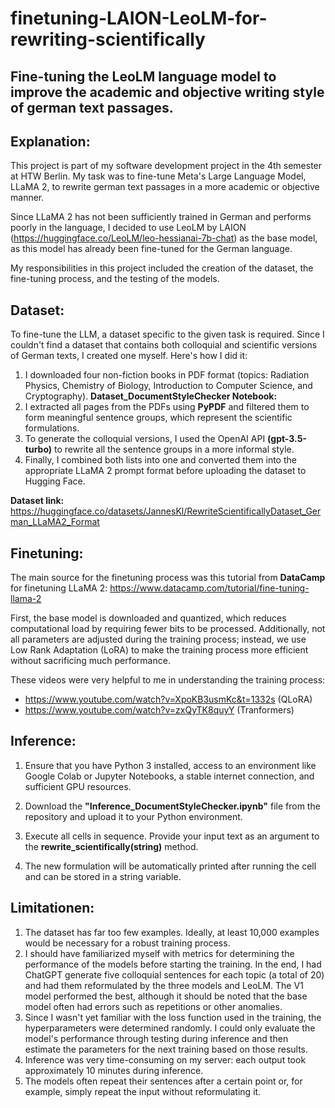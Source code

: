 # finetuning-LAION-LeoLM-for-rewriting-scientifically

## Fine-tuning the LeoLM language model to improve the academic and objective writing style of german text passages.

## Explanation:
This project is part of my software development project in the 4th semester at HTW Berlin. My task was to fine-tune Meta's Large Language Model, LLaMA 2, to rewrite german text passages in a more academic or objective manner.

Since LLaMA 2 has not been sufficiently trained in German and performs poorly in the language, I decided to use LeoLM by LAION (https://huggingface.co/LeoLM/leo-hessianai-7b-chat) as the base model, as this model has already been fine-tuned for the German language.

My responsibilities in this project included the creation of the dataset, the fine-tuning process, and the testing of the models.

## Dataset:
To fine-tune the LLM, a dataset specific to the given task is required. Since I couldn't find a dataset that contains both colloquial and scientific versions of German texts, I created one myself. Here's how I did it:

1. I downloaded four non-fiction books in PDF format (topics: Radiation Physics, Chemistry of Biology, Introduction to Computer Science, and Cryptography).
**Dataset_DocumentStyleChecker Notebook:**
2. I extracted all pages from the PDFs using **PyPDF** and filtered them to form meaningful sentence groups, which represent the scientific formulations.
3. To generate the colloquial versions, I used the OpenAI API **(gpt-3.5-turbo)** to rewrite all the sentence groups in a more informal style.
4. Finally, I combined both lists into one and converted them into the appropriate LLaMA 2 prompt format before uploading the dataset to Hugging Face.

**Dataset link:** https://huggingface.co/datasets/JannesKl/RewriteScientificallyDataset_German_LLaMA2_Format

## Finetuning:
The main source for the finetuning process was this tutorial from **DataCamp** for finetuning LLaMA 2: https://www.datacamp.com/tutorial/fine-tuning-llama-2

First, the base model is downloaded and quantized, which reduces computational load by requiring fewer bits to be processed. Additionally, not all parameters are adjusted during the training process; instead, we use Low Rank Adaptation (LoRA) to make the training process more efficient without sacrificing much performance.

These videos were very helpful to me in understanding the training process:
- https://www.youtube.com/watch?v=XpoKB3usmKc&t=1332s (QLoRA)
- https://www.youtube.com/watch?v=zxQyTK8quyY (Tranformers)

## Inference:
1. Ensure that you have Python 3 installed, access to an environment like Google Colab or Jupyter Notebooks, a stable internet connection, and sufficient GPU resources.

2. Download the **"Inference_DocumentStyleChecker.ipynb"** file from the repository and upload it to your Python environment.

3. Execute all cells in sequence. Provide your input text as an argument to the **rewrite_scientifically(string)** method.

4. The new formulation will be automatically printed after running the cell and can be stored in a string variable.

## Limitationen:

1. The dataset has far too few examples. Ideally, at least 10,000 examples would be necessary for a robust training process.
2. I should have familiarized myself with metrics for determining the performance of the models before starting the training. In the end, I had ChatGPT generate five colloquial sentences for each topic (a total of 20) and had them reformulated by the three models and LeoLM. The V1 model performed the best, although it should be noted that the base model often had errors such as repetitions or other anomalies.
3. Since I wasn't yet familiar with the loss function used in the training, the hyperparameters were determined randomly. I could only evaluate the model's performance through testing during inference and then estimate the parameters for the next training based on those results.
4. Inference was very time-consuming on my server: each output took approximately 10 minutes during inference.
5. The models often repeat their sentences after a certain point or, for example, simply repeat the input without reformulating it.



